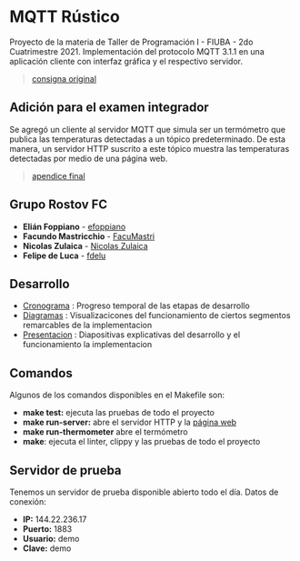 # MQTT Rústico
Proyecto de la materia de Taller de Programación I - FIUBA - 2do Cuatrimestre 2021. Implementación del protocolo MQTT 3.1.1 en una aplicación cliente con interfaz gráfica y el respectivo servidor.

> [consigna original](https://taller-1-fiuba-rust.github.io/proyecto/anteriores/21C2/proyecto.html) 

## Adición para el examen integrador
Se agregó un cliente al servidor MQTT que simula ser un termómetro que publica las temperaturas detectadas a un tópico predeterminado. De esta manera, un servidor HTTP suscrito a este tópico muestra las temperaturas detectadas por medio de una página web.

> [apendice final](https://taller-1-fiuba-rust.github.io/proyecto/anteriores/21C2/finales_2022_feb_mar.html)

## Grupo Rostov FC
* **Elián Foppiano** - [efoppiano](https://github.com/efoppiano)
* **Facundo Mastricchio** - [FacuMastri](https://github.com/FacuMastri)
* **Nicolas Zulaica** - [Nicolas Zulaica](https://github.com/NicolasEzequielZulaicaRivera)
* **Felipe de Luca** - [fdelu](https://github.com/fdelu)

## Desarrollo

- [Cronograma](https://docs.google.com/spreadsheets/d/1GwXE0hzUsEQD60ySIDfA1ykUeKGzx8qoUHdrjYiS6MI/edit#gid=0) : 
Progreso temporal de las etapas de desarrollo
- [Diagramas](https://lucid.app/lucidchart/b9cc7a8b-a714-40ad-854d-b28e92b47682/edit?viewport_loc=3032%2C1339%2C2228%2C1088%2C0_0&invitationId=inv_8b4f792e-af0e-4608-80dc-d48d471b345a) :
Visualizacicones del funcionamiento de ciertos segmentos remarcables de la implementacion
- [Presentacion](https://docs.google.com/presentation/d/1iLrCO9CLSJpPpWfMjqDVXsS5I3QFKEdAbuzXXpbOtpo/edit?usp=sharing) :
Diapositivas explicativas del desarrollo y el funcionamiento la implementacion

## Comandos
Algunos de los comandos disponibles en el Makefile son:
* **make test:** ejecuta las pruebas de todo el proyecto
* **make run-server:** abre el servidor HTTP y la [página web](http://localhost:3030)
* **make run-thermometer** abre el termómetro
* **make**: ejecuta el linter, clippy y las pruebas de todo el proyecto

## Servidor de prueba
Tenemos un servidor de prueba disponible abierto todo el día.
Datos de conexión:
* **IP:** 144.22.236.17
* **Puerto:** 1883
* **Usuario:** demo
* **Clave:** demo

